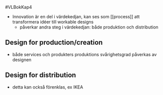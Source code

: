 #VLBokKap4
- Innovation är en del i värdekedjan, kan ses som [[process]] att transformera idéer till workable designs
	- påverkar andra steg i värdekedjan: både produktion och distribution

## Design for production/creation
- både services och produkters produktions svårighetsgrad påverkas av designen

## Design for distribution
- detta kan också förenklas, ex IKEA